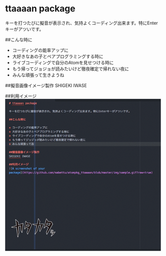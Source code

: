 # ttaaaan package

キーを打つたびに擬音が表示され、気持よくコーディング出来ます。特にEnterキーがアツいです。

##こんな時に

* コーディングの能率アップに
* 大好きなあの子とペアプログラミングする時に
* ライブコーディングで自分のAtomを見せつける時に
* もう帰ってジョジョが読みたいけど徹夜確定で帰れない夜に
* みんな頑張って生きようね

##擬音画像イメージ製作
SHIGEKI IWASE

##利用イメージ
![A screenshot of your package](https://github.com/nabettu/atompkg_ttaaaan/blob/master/img/sample.gif?raw=true)
